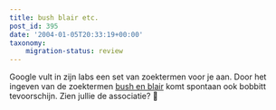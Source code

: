 ```yaml
---
title: bush blair etc.
post_id: 395
date: '2004-01-05T20:33:19+00:00'
taxonomy:
    migration-status: review
---
```

Google vult in zijn labs een set van zoektermen voor je aan. Door het ingeven van de zoektermen [bush en blair](http://labs.google.com/sets?q1=bush&q2=blair) komt spontaan ook bobbitt tevoorschijn. Zien jullie de associatie? 🙂